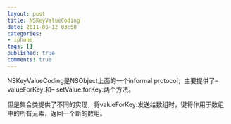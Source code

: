 ```yaml
---
layout: post
title: NSKeyValueCoding
date: 2011-06-12 03:50
categories:
- iphone
tags: []
published: true
comments: true
---
```

<p><p>NSKeyValueCoding是NSObject上面的一个informal protocol，主要提供了– valueForKey:和– setValue:forKey:两个方法。</p>
<p>但是集合类提供了不同的实现，将valueForKey:发送给数组时，键将作用于数组中的所有元素，返回一个新的数组。</p></p>
